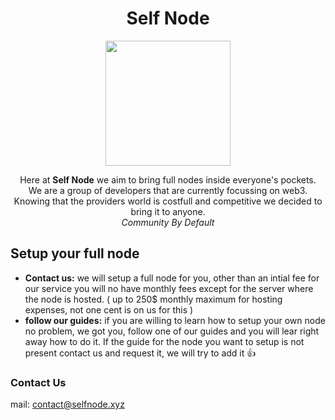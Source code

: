<h1 align="center"> Self Node </h1>

<p align="center">
  <img  src="https://user-images.githubusercontent.com/109157508/178532113-028f9cad-0f9e-4e3a-afe4-cfb2ed58d75e.png" width="200">
</p>

<p align="center">
Here at <strong>Self Node</strong> we aim to bring full nodes inside everyone's pockets.<br/>
We are a group of developers that are currently focussing on web3. Knowing that the providers world is costfull and competitive we decided to bring it to anyone.<br/>
<i>Community By Default</i>
</p>

<h2 > Setup your full node </h2>

- **Contact us:** we will setup a full node for you, other than an intial fee for our service you will no have monthly fees except for the server where the node is hosted. ( up to 250$ monthly maximum for hosting expenses, not one cent is on us for this )
- **follow our guides:** if you are willing to learn how to setup your own node no problem, we got you, follow one of our guides and you will lear right away how to do it. If the guide for the node you want to setup is not present contact us and request it, we will try to add it :thumbsup:


<h3> Contact Us </h3>

mail: contact@selfnode.xyz
